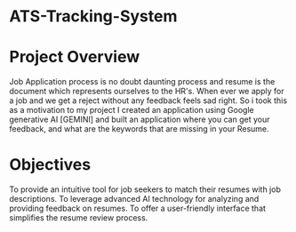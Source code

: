 # ATS-Tracking-System

# Project Overview

Job Application process is no doubt daunting process and resume is the document which represents ourselves to the HR's. When ever we apply for a job and we get a reject without any feedback feels sad right. So i took this as a motivation to my project I created an application using Google generative AI [GEMINI] and built an application where you can get your feedback, and what are the keywords that are missing in your Resume.

# Objectives
To provide an intuitive tool for job seekers to match their resumes with job descriptions.
To leverage advanced AI technology for analyzing and providing feedback on resumes.
To offer a user-friendly interface that simplifies the resume review process.
